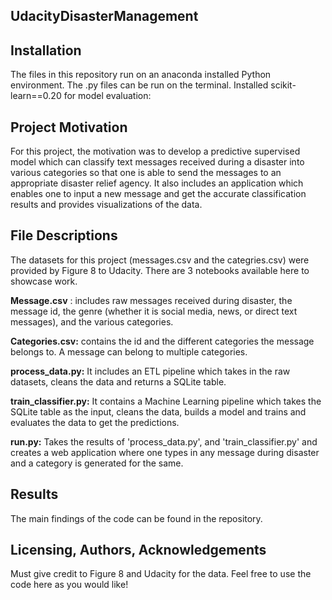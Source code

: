 ## UdacityDisasterManagement


## **Installation**

The files in this repository run on an anaconda installed Python environment. The .py files can be run on the terminal. Installed scikit-learn==0.20 for model evaluation:

## **Project Motivation**

For this project, the motivation was to develop a predictive supervised model which can classify text messages received during a disaster into various categories so that one is able to send the messages to an appropriate disaster relief agency. It also includes an application which enables one to input a new message and get the accurate classification results and provides visualizations of the data.

## **File Descriptions**

The datasets for this project (messages.csv and the categries.csv) were provided by Figure 8 to Udacity. There are 3 notebooks available here to showcase work.

**Message.csv** : includes raw messages received during disaster, the message id, the genre (whether it is social media, news, or direct text messages), and the various categories.

**Categories.csv:** contains the id and the different categories the message belongs to. A message can belong to multiple categories.

**process\_data.py:** It includes an ETL pipeline which takes in the raw datasets, cleans the data and returns a SQLite table.

**train\_classifier.py:** It contains a Machine Learning pipeline which takes the SQLite table as the input, cleans the data, builds a model and trains and evaluates the data to get the predictions.

**run.py:** Takes the results of &#39;process\_data.py&#39;, and &#39;train\_classifier.py&#39; and creates a web application where one types in any message during disaster and a category is generated for the same.

## **Results**

The main findings of the code can be found in the repository.

## **Licensing, Authors, Acknowledgements**

Must give credit to Figure 8 and Udacity for the data. Feel free to use the code here as you would like!
